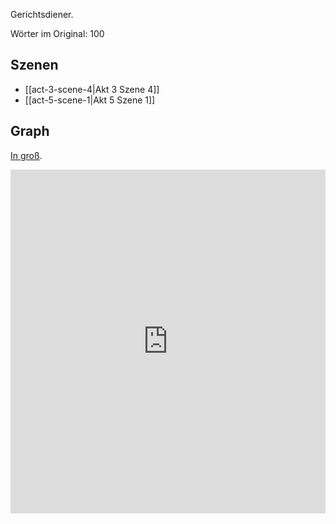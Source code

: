 Gerichtsdiener.

Wörter im Original: 100

## Szenen
- [[act-3-scene-4|Akt 3 Szene 4]]
- [[act-5-scene-1|Akt 5 Szene 1]]

## Graph
[In groß](https://catchears.github.io/was-ihr-wollt-graphs/characters/Erster%20Gerichtsdiener-dark).
<iframe src="https://catchears.github.io/was-ihr-wollt-graphs/characters/1.%20Gerichtsdiener-dark" width=100% height=550 style="border: 0;"></iframe>
